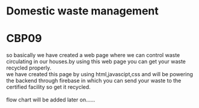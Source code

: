 # Domestic waste management
# CBP09
so basically we have created a web page where we can control waste circulating in our houses.by using this web page you can get your waste recycled properly.<br>
we have created this page by using html,javascipt,css and will be powering the backend through firebase in which you can send your waste to the certified facility so get it recycled.<br><br>
flow chart will be added later on......

